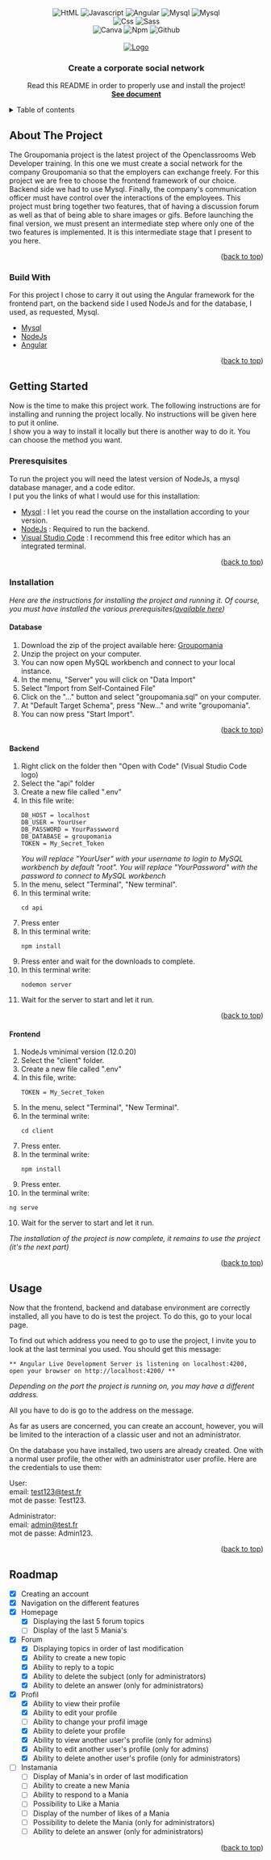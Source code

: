 <!-- PROJECT SHIELDS -->
<div align="center">
<img alt="HtML" src="https://img.shields.io/badge/Code-HTML5-E54C21?style=for-the-badge&logo=html5"/>
<img alt="Javascript" src="https://img.shields.io/badge/Code-JavaScript-F7DF1E?style=for-the-badge&logo=javascript"/>
<img alt="Angular" src="https://img.shields.io/badge/Code-Angular-DD0031?style=for-the-badge&logo=angular"/>
<img alt="Mysql" src="https://img.shields.io/badge/Code-NodeJs-529e41?style=for-the-badge&logo=node.js"/>
<img alt="Mysql" src="https://img.shields.io/badge/Code-Mysql-00758F?style=for-the-badge&logo=mysql"/><br>
<img alt="Css" src="https://img.shields.io/badge/Style-Css3-0070BB?style=for-the-badge&logo=css3"/>
<img alt="Sass" src="https://img.shields.io/badge/Style-Sass-D68DB1?style=for-the-badge&logo=sass"/><br>
<img alt="Canva" src="https://img.shields.io/badge/Tools-Canva-0CBEC8?style=for-the-badge&logo=canva"/>
<img alt="Npm" src="https://img.shields.io/badge/Tools-NPM-CC3534?style=for-the-badge&logo=npm"/>
<img alt="Github" src="https://img.shields.io/badge/Tools-GitHub-1B1F23?style=for-the-badge&logo=github"/>
</div>

<!-- PROJECT LOGO -->
<br />
<div align="center">
  <a href="https://github.com/jonylordagonie/QuentinMoreau_7_01042022">
    <img src="https://user.oc-static.com/upload/2019/09/04/15676009353158_image2.png" alt="Logo">
  </a>

  <h3 align="center">Create a corporate social network</h3>

  <p align="center">
    Read this README in order to properly use and install the project!
    <br />
    <a href="https://github.com/jonylordagonie/QuentinMoreau_7_01042022/blob/main/README.md"><strong>See document</strong></a>
  </p>
</div>

<!-- TABLE OF CONTENTS -->
<details>
  <summary>Table of contents</summary>
  <ol>
    <li>
      <a href="#about-the-project">About The Project</a>
      <ul>
        <li><a href="#build-with">Build With</a></li>
      </ul>
    </li>
    <li>
      <a href="#getting-started">Getting Started</a>
      <ul>
        <li><a href="#preresquisites">Preresquisites</a></li>
        <li>
          <a href="#installation">Installation</a>
          <ul>
             <li><a href="#database">Database</a></li>
            <li><a href="#backend">Backend</a></li>
            <li><a href="#frontend">Frontend</a></li>
          </ul>
        </li>
      </ul>
    </li>
    <li><a href="#usage">Usage</a></li>
    <li><a href="#roadmap">Roadmap</a></li>
  </ol>
</details>

<!-- ABOUT THE PROJECT -->
## About The Project

The Groupomania project is the latest project of the Openclassrooms Web Developer training.
In this one we must create a social network for the company Groupomania so that the employers can exchange freely.
For this project we are free to choose the frontend framework of our choice. Backend side we had to use Mysql.
Finally, the company's communication officer must have control over the interactions of the employees.
This project must bring together two features, that of having a discussion forum as well as that of being able to share images or gifs.
Before launching the final version, we must present an intermediate step where only one of the two features is implemented.
It is this intermediate stage that I present to you here.

<p align="right">(<a href="#top">back to top</a>)</p>

### Build With

For this project I chose to carry it out using the Angular framework for the frontend part, on the backend side I used NodeJs and for the database, I used, as requested, Mysql.

* [Mysql](https://www.mysql.com/fr/)
* [NodeJs](https://nodejs.org/fr/)
* [Angular](https://angular.io/)

<p align="right">(<a href="#top">back to top</a>)</p>

<!-- GETTING STARTED -->
## Getting Started

Now is the time to make this project work. The following instructions are for installing and running the project locally. No instructions will be given here to put it online.<br>
I show you a way to install it locally but there is another way to do it. You can choose the method you want.

### Preresquisites

To run the project you will need the latest version of NodeJs, a mysql database manager, and a code editor.<br>
I put you the links of what I would use for this installation:

* [Mysql](https://openclassrooms.com/fr/courses/6971126-implementez-vos-bases-de-donnees-relationnelles-avec-sql/7152681-installez-le-sgbd-mysql) : I let you read the course on the installation according to your version.
* [NodeJs](https://nodejs.org/en/) : Required to run the backend.
* [Visual Studio Code](https://code.visualstudio.com/) : I recommend this free editor which has an integrated terminal.

<p align="right">(<a href="#top">back to top</a>)</p>

### Installation

_Here are the instructions for installing the project and running it. Of course, you must have installed the various prerequisites(<a href="#preresquisites">available here</a>)_

#### Database

1. Download the zip of the project available here: <a href="https://github.com/jonylordagonie/QuentinMoreau_7_01042022">Groupomania</a>
2. Unzip the project on your computer.
3. You can now open MySQL workbench and connect to your local instance.
4. In the menu, "Server" you will click on "Data Import"
6. Select "Import from Self-Contained File"
7. Click on the "..." button and select "groupomania.sql" on your computer.
8. At "Default Target Schema", press "New..." and write "groupomania".
9. You can now press "Start Import".

<p align="right">(<a href="#top">back to top</a>)</p>

#### Backend

1. Right click on the folder then "Open with Code" (Visual Studio Code logo)
2. Select the "api" folder
3. Create a new file called ".env"
4. In this file write:
   ```.env
   DB_HOST = localhost
   DB_USER = YourUser
   DB_PASSWORD = YourPasswword
   DB_DATABASE = groupomania
   TOKEN = My_Secret_Token
   ```
   _You will replace "YourUser" with your username to login to MySQL workbench by default "root". You will replace "YourPassword" with the password to connect to MySQL workbench_
5. In the menu, select "Terminal", "New terminal".
6. In this terminal write:
   ```npm
   cd api
   ```
7. Press enter
8. In this terminal write:
   ```npm
   npm install
   ```
 9. Press enter and wait for the downloads to complete.
10. In this terminal write:
    ```npm
    nodemon server
    ```
 11. Wait for the server to start and let it run.

<p align="right">(<a href="#top">back to top</a>)</p>

#### Frontend

1. NodeJs vminimal version (12.0.20)
2. Select the "client" folder.
3. Create a new file called ".env"
4. In this file, write:
   ```.env
   TOKEN = My_Secret_Token
   ```
5. In the menu, select "Terminal", "New Terminal".
6. In the terminal write:
   ```npm
   cd client
   ```
7. Press enter.
8. In the terminal write:
   ```npm
   npm install
   ```
 1. Press enter.
 2.  In the terminal write:
   ```npm
   ng serve
   ```
 10. Wait for the server to start and let it run.

_The installation of the project is now complete, it remains to use the project (it's the next part)_

<p align="right">(<a href="#top">back to top</a>)</p>

<!-- USAGE EXAMPLES -->
## Usage

Now that the frontend, backend and database environment are correctly installed, all you have to do is test the project. To do this, go to your local page.

To find out which address you need to go to use the project, I invite you to look at the last terminal you used. You should get this message:
   ```
   ** Angular Live Development Server is listening on localhost:4200, open your browser on http://localhost:4200/ **
   ```
_Depending on the port the project is running on, you may have a different address._

All you have to do is go to the address on the message.

As far as users are concerned, you can create an account, however, you will be limited to the interaction of a classic user and not an administrator.

On the database you have installed, two users are already created. One with a normal user profile, the other with an administrator user profile. Here are the credentials to use them:<br>

User:<br>
email: test123@test.fr<br>
mot de passe: Test123.<br>

Administrator:<br>
email: admin@test.fr<br>
mot de passe: Admin123.<br>

<p align="right">(<a href="#top">back to top</a>)</p>

<!-- ROADMAP -->
## Roadmap

- [x] Creating an account
- [x] Navigation on the different features
- [x] Homepage
    - [x] Displaying the last 5 forum topics 
    - [ ] Display of the last 5 Mania's
- [x] Forum
    - [x] Displaying topics in order of last modification
    - [x] Ability to create a new topic
    - [x] Ability to reply to a topic
    - [x] Ability to delete the subject (only for administrators)
    - [x] Ability to delete an answer (only for administrators)
- [x] Profil
    - [x] Ability to view their profile
    - [x] Ability to edit your profile
    - [ ] Ability to change your profil image
    - [x] Ability to delete your profile
    - [x] Ability to view another user's profile (only for admins)
    - [x] Ability to edit another user's profile (only for admins)
    - [x] Ability to delete another user's profile (only for administrators)
- [ ] Instamania
    - [ ] Display of Mania's in order of last modification
    - [ ] Ability to create a new Mania
    - [ ] Ability to respond to a Mania
    - [ ] Possibility to Like a Mania
    - [ ] Display of the number of likes of a Mania
    - [ ] Possibility to delete the Mania (only for administrators)
    - [ ] Ability to delete an answer (only for administrators)

<p align="right">(<a href="#top">back to top</a>)</p>
